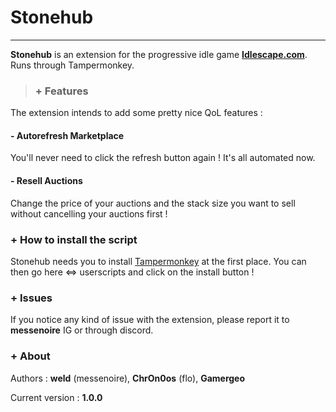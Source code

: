 # Stonehub
---
**Stonehub** is an extension for the progressive idle game  **[Idlescape.com](https://idlescape.com/game)**.
Runs through Tampermonkey.

> ### + Features

The extension intends to add some pretty nice QoL features :
####  - Autorefresh Marketplace
You'll never need to click the refresh button again ! It's all automated now.
####  - Resell Auctions
Change the price of your auctions and the stack size you want to sell without cancelling your auctions first ! 

### + How to install the script

Stonehub needs you to install [Tampermonkey](https://www.tampermonkey.net/) at the first place.
You can then go here <=> userscripts and click on the install button !

### + Issues

If you notice any kind of issue with the extension, please report it to **messenoire** IG or through discord. 

### + About

Authors : **weld** (messenoire), **ChrOn0os** (flo), **Gamergeo**

Current version : **1.0.0**





